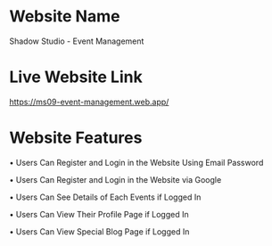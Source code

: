 # Website Name

Shadow Studio - Event Management

# Live Website Link

https://ms09-event-management.web.app/

# Website Features

• Users Can Register and Login in the Website Using Email Password

• Users Can Register and Login in the Website via Google

• Users Can See Details of Each Events if Logged In

• Users Can View Their Profile Page if Logged In

• Users Can View Special Blog Page if Logged In

